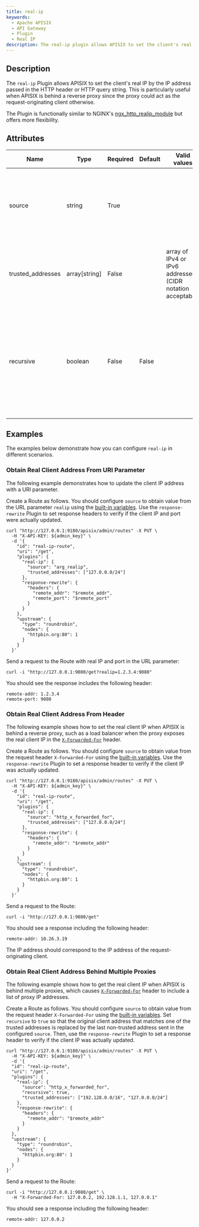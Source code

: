 ```yaml
---
title: real-ip
keywords:
  - Apache APISIX
  - API Gateway
  - Plugin
  - Real IP
description: The real-ip plugin allows APISIX to set the client's real IP by the IP address passed in the HTTP header or HTTP query string.
---
```


<!--
#
# Licensed to the Apache Software Foundation (ASF) under one or more
# contributor license agreements.  See the NOTICE file distributed with
# this work for additional information regarding copyright ownership.
# The ASF licenses this file to You under the Apache License, Version 2.0
# (the "License"); you may not use this file except in compliance with
# the License.  You may obtain a copy of the License at
#
#     http://www.apache.org/licenses/LICENSE-2.0
#
# Unless required by applicable law or agreed to in writing, software
# distributed under the License is distributed on an "AS IS" BASIS,
# WITHOUT WARRANTIES OR CONDITIONS OF ANY KIND, either express or implied.
# See the License for the specific language governing permissions and
# limitations under the License.
#
-->

<head>
  <link rel="canonical" href="https://docs.api7.ai/hub/real-ip" />
</head>

## Description

The `real-ip` Plugin allows APISIX to set the client's real IP by the IP address passed in the HTTP header or HTTP query string. This is particularly useful when APISIX is behind a reverse proxy since the proxy could act as the request-originating client otherwise.

The Plugin is functionally similar to NGINX's [ngx_http_realip_module](https://nginx.org/en/docs/http/ngx_http_realip_module.html) but offers more flexibility.

## Attributes

| Name      | Type    | Required | Default | Valid values   | Description   |
|-----------|---------|----------|---------|----------------|---------------|
| source    | string  | True      |     |    |A built-in variable, such as `http_x_forwarded_for` or `arg_realip`. The variable value should be a valid IP address that represents the client's real IP address, with an optional port.|
| trusted_addresses | array[string] | False |     | array of IPv4 or IPv6 addresses (CIDR notation acceptable)  | Trusted addresses that are known to send correct replacement addresses. This configuration sets the [`set_real_ip_from`](https://nginx.org/en/docs/http/ngx_http_realip_module.html#set_real_ip_from) directive. |
| recursive  | boolean | False |  False   |    | If false, replace the original client address that matches one of the trusted addresses by the last address sent in the configured `source`.<br>If true, replace the original client address that matches one of the trusted addresses by the last non-trusted address sent in the configured `source`. |

## Examples

The examples below demonstrate how you can configure `real-ip` in different scenarios.

### Obtain Real Client Address From URI Parameter

The following example demonstrates how to update the client IP address with a URI parameter.

Create a Route as follows. You should configure `source` to obtain value from the URL parameter `realip` using the [built-in variables](/apisix/reference/built-in-variables). Use the `response-rewrite` Plugin to set response headers to verify if the client IP and port were actually updated.

```shell
curl "http://127.0.0.1:9180/apisix/admin/routes" -X PUT \
  -H "X-API-KEY: ${admin_key}" \
  -d '{
    "id": "real-ip-route",
    "uri": "/get",
    "plugins": {
      "real-ip": {
        "source": "arg_realip",
        "trusted_addresses": ["127.0.0.0/24"]
      },
      "response-rewrite": {
        "headers": {
          "remote_addr": "$remote_addr",
          "remote_port": "$remote_port"
        }
      }
    },
    "upstream": {
      "type": "roundrobin",
      "nodes": {
        "httpbin.org:80": 1
      }
    }
  }'
```

Send a request to the Route with real IP and port in the URL parameter:

```shell
curl -i "http://127.0.0.1:9080/get?realip=1.2.3.4:9080"
```

You should see the response includes the following header:

```text
remote-addr: 1.2.3.4
remote-port: 9080
```

### Obtain Real Client Address From Header

The following example shows how to set the real client IP when APISIX is behind a reverse proxy, such as a load balancer when the proxy exposes the real client IP in the [`X-Forwarded-For`](https://developer.mozilla.org/en-US/docs/Web/HTTP/Headers/X-Forwarded-For) header.

Create a Route as follows. You should configure `source` to obtain value from the request header `X-Forwarded-For` using the [built-in variables](/apisix/reference/built-in-variables). Use the `response-rewrite` Plugin to set a response header to verify if the client IP was actually updated.

```shell
curl "http://127.0.0.1:9180/apisix/admin/routes" -X PUT \
  -H "X-API-KEY: ${admin_key}" \
  -d '{
    "id": "real-ip-route",
    "uri": "/get",
    "plugins": {
      "real-ip": {
        "source": "http_x_forwarded_for",
        "trusted_addresses": ["127.0.0.0/24"]
      },
      "response-rewrite": {
        "headers": {
          "remote_addr": "$remote_addr"
        }
      }
    },
    "upstream": {
      "type": "roundrobin",
      "nodes": {
        "httpbin.org:80": 1
      }
    }
  }'
```

Send a request to the Route:

```shell
curl -i "http://127.0.0.1:9080/get"
```

You should see a response including the following header:

```text
remote-addr: 10.26.3.19
```

The IP address should correspond to the IP address of the request-originating client.

### Obtain Real Client Address Behind Multiple Proxies

The following example shows how to get the real client IP when APISIX is behind multiple proxies, which causes [`X-Forwarded-For`](https://developer.mozilla.org/en-US/docs/Web/HTTP/Headers/X-Forwarded-For) header to include a list of proxy IP addresses.

Create a Route as follows. You should configure `source` to obtain value from the request header `X-Forwarded-For` using the [built-in variables](/apisix/reference/built-in-variables). Set `recursive` to `true` so that the original client address that matches one of the trusted addresses is replaced by the last non-trusted address sent in the configured `source`. Then, use the `response-rewrite` Plugin to set a response header to verify if the client IP was actually updated.

```shell
curl "http://127.0.0.1:9180/apisix/admin/routes" -X PUT \
  -H "X-API-KEY: ${admin_key}" \
  -d '{
  "id": "real-ip-route",
  "uri": "/get",
  "plugins": {
    "real-ip": {
      "source": "http_x_forwarded_for",
      "recursive": true,
      "trusted_addresses": ["192.128.0.0/16", "127.0.0.0/24"]
    },
    "response-rewrite": {
      "headers": {
        "remote_addr": "$remote_addr"
      }
    }
  },
  "upstream": {
    "type": "roundrobin",
    "nodes": {
      "httpbin.org:80": 1
    }
  }
}'
```

Send a request to the Route:

```shell
curl -i "http://127.0.0.1:9080/get" \
  -H "X-Forwarded-For: 127.0.0.2, 192.128.1.1, 127.0.0.1" 
```

You should see a response including the following header:

```text
remote-addr: 127.0.0.2
```
